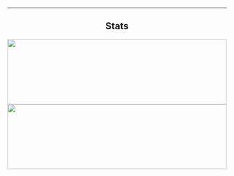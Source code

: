 <hr>
 <center>
  <h2 align="center">Stats</h2>
  <img align="center" width="100%" height="150" src="https://github-readme-stats.vercel.app/api?username=archisha69&show_icons=true&hide_border=false&line_height=20&title_color=336791&icon_color=1b93c9&show_owner=true&theme=dark"/>
  <img align="center" width="100%" height="150" src="https://github-readme-stats.vercel.app/api/top-langs/?username=archisha69&layout=compact&langs_count=6&theme=dark">
  <br>
